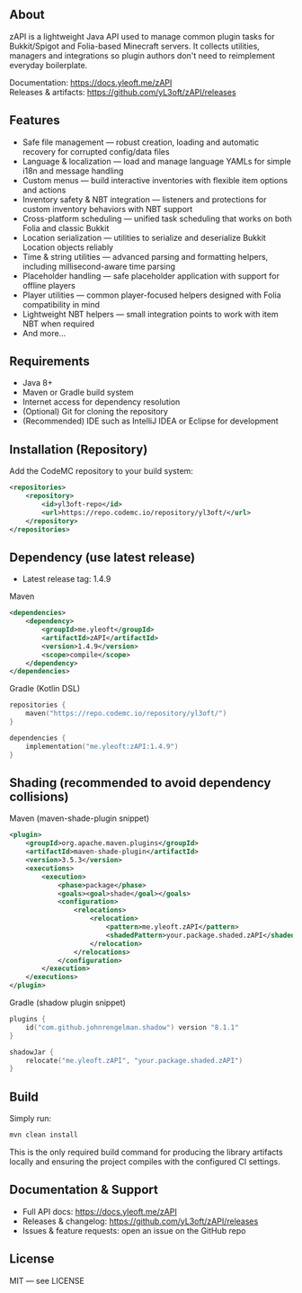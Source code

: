 ## About
zAPI is a lightweight Java API used to manage common plugin tasks for Bukkit/Spigot and Folia-based Minecraft servers. It collects utilities, managers and integrations so plugin authors don't need to reimplement everyday boilerplate.

Documentation: https://docs.yleoft.me/zAPI  
Releases & artifacts: https://github.com/yL3oft/zAPI/releases

## Features
- Safe file management — robust creation, loading and automatic recovery for corrupted config/data files
- Language & localization — load and manage language YAMLs for simple i18n and message handling
- Custom menus — build interactive inventories with flexible item options and actions
- Inventory safety & NBT integration — listeners and protections for custom inventory behaviors with NBT support
- Cross-platform scheduling — unified task scheduling that works on both Folia and classic Bukkit
- Location serialization — utilities to serialize and deserialize Bukkit Location objects reliably
- Time & string utilities — advanced parsing and formatting helpers, including millisecond-aware time parsing
- Placeholder handling — safe placeholder application with support for offline players
- Player utilities — common player-focused helpers designed with Folia compatibility in mind
- Lightweight NBT helpers — small integration points to work with item NBT when required
- And more...

## Requirements
- Java 8+
- Maven or Gradle build system
- Internet access for dependency resolution
- (Optional) Git for cloning the repository
- (Recommended) IDE such as IntelliJ IDEA or Eclipse for development

## Installation (Repository)
Add the CodeMC repository to your build system:
```xml
<repositories>
    <repository>
        <id>yl3oft-repo</id>
        <url>https://repo.codemc.io/repository/yl3oft/</url>
    </repository>
</repositories>
```

## Dependency (use latest release)
- Latest release tag: 1.4.9

Maven
```xml
<dependencies>
    <dependency>
        <groupId>me.yleoft</groupId>
        <artifactId>zAPI</artifactId>
        <version>1.4.9</version>
        <scope>compile</scope>
    </dependency>
</dependencies>
```

Gradle (Kotlin DSL)
```kotlin
repositories {
    maven("https://repo.codemc.io/repository/yl3oft/")
}

dependencies {
    implementation("me.yleoft:zAPI:1.4.9")
}
```

## Shading (recommended to avoid dependency collisions)
Maven (maven-shade-plugin snippet)
```xml
<plugin>
    <groupId>org.apache.maven.plugins</groupId>
    <artifactId>maven-shade-plugin</artifactId>
    <version>3.5.3</version>
    <executions>
        <execution>
            <phase>package</phase>
            <goals><goal>shade</goal></goals>
            <configuration>
                <relocations>
                    <relocation>
                        <pattern>me.yleoft.zAPI</pattern>
                        <shadedPattern>your.package.shaded.zAPI</shadedPattern>
                    </relocation>
                </relocations>
            </configuration>
        </execution>
    </executions>
</plugin>
```

Gradle (shadow plugin snippet)
```kotlin
plugins {
    id("com.github.johnrengelman.shadow") version "8.1.1"
}

shadowJar {
    relocate("me.yleoft.zAPI", "your.package.shaded.zAPI")
}
```

## Build
Simply run:
```bash
mvn clean install
```
This is the only required build command for producing the library artifacts locally and ensuring the project compiles with the configured CI settings.

## Documentation & Support
- Full API docs: https://docs.yleoft.me/zAPI
- Releases & changelog: https://github.com/yL3oft/zAPI/releases
- Issues & feature requests: open an issue on the GitHub repo

## License
MIT — see LICENSE